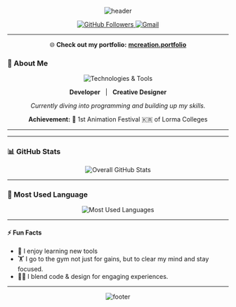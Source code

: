 <!-- Wave Header -->
<p align="center">
  <img src="https://capsule-render.vercel.app/api?type=waving&color=0:1e3c72,100:2a5298&height=200&section=header&text=Hey%2C%20I%27m%20Mark%20Christian%20E.%20Nicer!&fontSize=40&fontColor=ffffff&animation=twinkling" alt="header" />
</p>

<!-- Profile & Contact Badges -->
<p align="center">
  <a href="https://github.com/MNicer2004">
    <img src="https://img.shields.io/github/followers/MNicer2004?label=Follow&style=social" alt="GitHub Followers"/>
  </a>
  <a href="mailto:mcreationstudio1@gmail.com">
    <img src="https://img.shields.io/badge/Email-Contact-blue?style=flat-square&logo=gmail" alt="Gmail"/>
  </a>
  
</p>

---
<p align="center">
  🌐 <strong>Check out my portfolio:</strong> <a href="https://mnicer2004.github.io/mcreation-website/" target="_blank"><strong>mcreation.portfolio</strong></a>
</p>

### 👤 About Me

<div align="center">

<img src="https://skillicons.dev/icons?i=python,java,js,html,css,blender,photoshop,figma,illustrator,git,github" alt="Technologies & Tools" />

<p>
  <strong>Developer</strong> &nbsp; | &nbsp; <strong>Creative Designer</strong>
</p>

<p><em>Currently diving into programming and building up my skills.</em></p>

<p>
  <strong>Achievement:</strong> 🥈 1st Animation Festival 🇰🇷 of Lorma Colleges
</p>


</div>

---


---

### 📊 GitHub Stats

<p align="center">
  <img src="https://github-readme-stats.vercel.app/api?username=MNicer2004&show_icons=true&include_all_commits=true&count_private=true&theme=radical&cache_seconds=1800" alt="Overall GitHub Stats" />
</p>


---

### 🏅 Most Used Language
<p align="center">
  <img src="https://github-readme-stats.vercel.app/api/top-langs/?username=MNicer2004&layout=compact&theme=radical&cache_seconds=10" alt="Most Used Languages" />
</p>

---

#### ⚡ Fun Facts

- 🧩 I enjoy learning new tools  
- 🏋️ I go to the gym not just for gains, but to clear my mind and stay focused. 
- 🧑‍💻 I blend code & design for engaging experiences.

---

<p align="center">
  <img src="https://capsule-render.vercel.app/api?type=wave&color=0:2a5298,100:1e3c72&height=80&section=footer" alt="footer"/>
</p>
